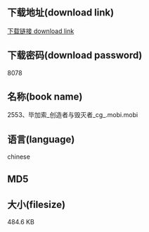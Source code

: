 ## 下载地址(download link)
[下载链接 download link](https://tutu365.netlify.app/?s=2553%E3%80%81%E6%AF%95%E5%8A%A0%E7%B4%A2_%E5%88%9B%E9%80%A0%E8%80%85%E4%B8%8E%E6%AF%81%E7%81%AD%E8%80%85_cg_.mobi)

## 下载密码(download password)
8078

## 名称(book name)
2553、毕加索_创造者与毁灭者_cg_.mobi.mobi

## 语言(language)
chinese

## MD5


## 大小(filesize)
484.6 KB
